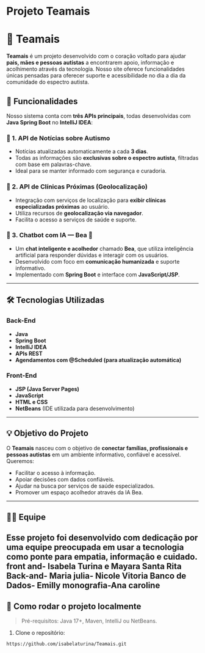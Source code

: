 # Projeto Teamais
# 🤝 Teamais

**Teamais** é um projeto desenvolvido com o coração voltado para ajudar **pais, mães e pessoas autistas** a encontrarem apoio, informação e acolhimento através da tecnologia. Nosso site oferece funcionalidades únicas pensadas para oferecer suporte e acessibilidade no dia a dia da comunidade do espectro autista.

## 🌟 Funcionalidades

Nosso sistema conta com **três APIs principais**, todas desenvolvidas com **Java Spring Boot** no **IntelliJ IDEA**:

### 📰 1. API de Notícias sobre Autismo
- Notícias atualizadas automaticamente a cada **3 dias**.
- Todas as informações são **exclusivas sobre o espectro autista**, filtradas com base em palavras-chave.
- Ideal para se manter informado com segurança e curadoria.

### 📍 2. API de Clínicas Próximas (Geolocalização)
- Integração com serviços de localização para **exibir clínicas especializadas próximas** ao usuário.
- Utiliza recursos de **geolocalização via navegador**.
- Facilita o acesso a serviços de saúde e suporte.

### 💬 3. Chatbot com IA — Bea 🤖
- Um **chat inteligente e acolhedor** chamado **Bea**, que utiliza inteligência artificial para responder dúvidas e interagir com os usuários.
- Desenvolvido com foco em **comunicação humanizada** e suporte informativo.
- Implementado com **Spring Boot** e interface com **JavaScript/JSP**.

---

## 🛠️ Tecnologias Utilizadas

### Back-End
- **Java**
- **Spring Boot**
- **IntelliJ IDEA**
- **APIs REST**
- **Agendamentos com @Scheduled (para atualização automática)**

### Front-End
- **JSP (Java Server Pages)**
- **JavaScript**
- **HTML e CSS**
- **NetBeans** (IDE utilizada para desenvolvimento)

---

## 💡 Objetivo do Projeto

O **Teamais** nasceu com o objetivo de **conectar famílias, profissionais e pessoas autistas** em um ambiente informativo, confiável e acessível. Queremos:
- Facilitar o acesso à informação.
- Apoiar decisões com dados confiáveis.
- Ajudar na busca por serviços de saúde especializados.
- Promover um espaço acolhedor através da IA Bea.

---

## 👩‍💻 Equipe

Esse projeto foi desenvolvido com dedicação por uma equipe preocupada em usar a tecnologia como ponte para **empatia, informação e cuidado**.
front and- Isabela Turina e Mayara Santa Rita
Back-and- Maria julia- Nicole Vitoria
Banco de Dados- Emilly
monografia-Ana caroline
---

## 📌 Como rodar o projeto localmente

> Pré-requisitos: Java 17+, Maven, IntelliJ ou NetBeans.

1. Clone o repositório:
```bash
https://github.com/isabelaturina/Teamais.git

